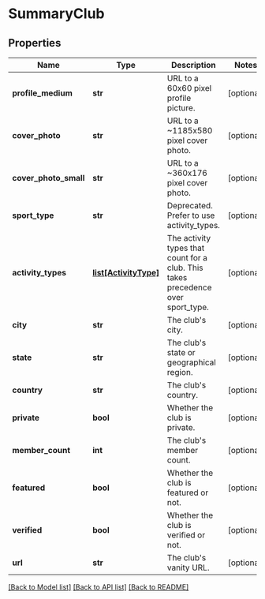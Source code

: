 # SummaryClub

## Properties
Name | Type | Description | Notes
------------ | ------------- | ------------- | -------------
**profile_medium** | **str** | URL to a 60x60 pixel profile picture. | [optional] 
**cover_photo** | **str** | URL to a ~1185x580 pixel cover photo. | [optional] 
**cover_photo_small** | **str** | URL to a ~360x176  pixel cover photo. | [optional] 
**sport_type** | **str** | Deprecated. Prefer to use activity_types. | [optional] 
**activity_types** | [**list[ActivityType]**](ActivityType.md) | The activity types that count for a club. This takes precedence over sport_type. | [optional] 
**city** | **str** | The club&#x27;s city. | [optional] 
**state** | **str** | The club&#x27;s state or geographical region. | [optional] 
**country** | **str** | The club&#x27;s country. | [optional] 
**private** | **bool** | Whether the club is private. | [optional] 
**member_count** | **int** | The club&#x27;s member count. | [optional] 
**featured** | **bool** | Whether the club is featured or not. | [optional] 
**verified** | **bool** | Whether the club is verified or not. | [optional] 
**url** | **str** | The club&#x27;s vanity URL. | [optional] 

[[Back to Model list]](../README.md#documentation-for-models) [[Back to API list]](../README.md#documentation-for-api-endpoints) [[Back to README]](../README.md)

